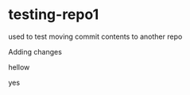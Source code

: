 # testing-repo1
used to test moving commit contents to another repo


Adding changes


hellow



yes
